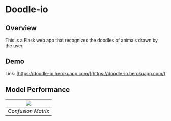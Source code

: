 # Doodle-io

## Overview
This is a Flask web app that recognizes the doodles of animals drawn by the user.

## Demo
Link: [https://doodle-io.herokuapp.com/](https://doodle-io.herokuapp.com/)

## Model Performance
| [![](https://i.imgur.com/Gfersaw.png)](https://github.com/Namit-Joshi/Doodle-io) |
|:--:| 
| *Confusion Matrix* |
